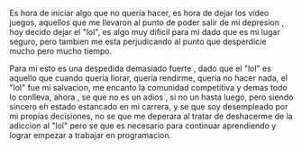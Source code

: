 Es hora de iniciar algo que no queria hacer, es hora de dejar los video juegos, aquellos que me llevaron al punto de poder salir de mi depresion , hoy decido dejar el "lol", es algo muy dificil para mi dado que es mi lugar seguro, pero tambien me esta perjudicando al punto que desperdicie mucho pero mucho tiempo. 

Para mi esto es una despedida demasiado fuerte , dado que el "lol" es aquello que cuando queria llorar, queria rendirme, queria no hacer nada, el "lol" fue mi salvacion, me encanto la comunidad competitiva y demas todo lo conlleva, ahora , se que no es un adios , si no un hasta luego, pero siendo sincero eh estado estancado en mi carrera, y se que soy desempleado por mi propias decisiones, no se que me deperara al tratar de deshacerme de la adiccion al "lol" pero se que es necesario para continuar aprendiendo y lograr empezar a trabajar en programacion.